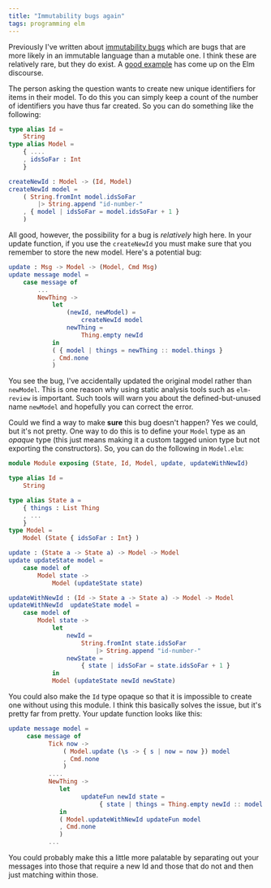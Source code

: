 ```yaml
---
title: "Immutability bugs again"
tags: programming elm
---
```


Previously I've written about [immutability bugs](/posts/2021-01-23-immutabilit-bugs/) which are bugs that are more likely in an immutable language than a mutable one. I think these are relatively rare, but they do exist. A [good example](https://discourse.elm-lang.org/t/best-practice-for-updating-an-incremented-id-in-the-model/7208) has come up on the Elm discourse. 

The person asking the question wants to create new unique identifiers for items in their model. To do this you can simply keep a count of the number of identifiers you have thus far created. So you can do something like the following:

```elm
type alias Id =
    String
type alias Model =
    { ....
    , idsSoFar : Int
    }

createNewId : Model -> (Id, Model)
createNewId model =
    ( String.fromInt model.idsSoFar
        |> String.append "id-number-" 
    , { model | idsSoFar = model.idsSoFar + 1 }
    )
```

All good, however, the possibility for a bug is *relatively* high here. In your update function, if you use the `createNewId` you must make sure that you remember to store the new model. Here's a potential bug:

```elm
update : Msg -> Model -> (Model, Cmd Msg)
update message model =
    case message of
        ...
        NewThing ->
            let
                (newId, newModel) =
                    createNewId model
                newThing =
                    Thing.empty newId
            in
            ( { model | things = newThing :: model.things }
            , Cmd.none
            )
```

You see the bug, I've accidentally updated the original model rather than `newModel`. This is one reason why using static analysis tools such as `elm-review` is important. Such tools will warn you about the defined-but-unused name `newModel` and hopefully you can correct the error.

Could we find a way to make **sure** this bug doesn't happen? Yes we could, but it's not pretty. One way to do this is to define your `Model` type as an *opaque* type (this just means making it a custom tagged union type but not exporting the constructors). So, you can do the following in `Model.elm`:


```elm
module Module exposing (State, Id, Model, update, updateWithNewId)

type alias Id =
    String

type alias State a =
    { things : List Thing
    , ...
    }
type Model =
    Model (State { idsSoFar : Int} )

update : (State a -> State a) -> Model -> Model
update updateState model =
    case model of
        Model state ->
            Model (updateState state)

updateWithNewId : (Id -> State a -> State a) -> Model -> Model
updateWithNewId  updateState model =
    case model of
        Model state ->
            let
                newId =
                    String.fromInt state.idsSoFar
                        |> String.append "id-number-"
                newState =
                    { state | idsSoFar = state.idsSoFar + 1 }
            in
            Model (updateState newId newState)

```

You could also make the `Id` type opaque so that it is impossible to create one without using this module.
I think this basically solves the issue, but it's pretty far from pretty. Your update function looks like this:

```elm
update message model =
     case message of
           Tick now ->
               ( Model.update (\s -> { s | now = now }) model
               , Cmd.none
               )
           ....
           NewThing ->
              let
                    updateFun newId state =
                         { state | things = Thing.empty newId :: model.things }
              in
              ( Model.updateWithNewId updateFun model
              , Cmd.none
              )
           ...
```

You could probably make this a little more palatable by separating out your messages into those that require a new Id and those that do not and then just matching within those.
